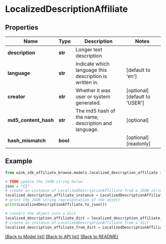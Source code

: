 # LocalizedDescriptionAffiliate


## Properties

Name | Type | Description | Notes
------------ | ------------- | ------------- | -------------
**description** | **str** | Longer text description | 
**language** | **str** | Indicate which language this description is written in. | [default to 'en']
**creator** | **str** | Whether it was user or system generated. | [optional] [default to 'USER']
**md5_content_hash** | **str** | The md5 hash of the name, description and language. | [optional] 
**hash_mismatch** | **bool** |  | [optional] [readonly] 

## Example

```python
from wink_sdk_affiliate_browse.models.localized_description_affiliate import LocalizedDescriptionAffiliate

# TODO update the JSON string below
json = "{}"
# create an instance of LocalizedDescriptionAffiliate from a JSON string
localized_description_affiliate_instance = LocalizedDescriptionAffiliate.from_json(json)
# print the JSON string representation of the object
print(LocalizedDescriptionAffiliate.to_json())

# convert the object into a dict
localized_description_affiliate_dict = localized_description_affiliate_instance.to_dict()
# create an instance of LocalizedDescriptionAffiliate from a dict
localized_description_affiliate_from_dict = LocalizedDescriptionAffiliate.from_dict(localized_description_affiliate_dict)
```
[[Back to Model list]](../README.md#documentation-for-models) [[Back to API list]](../README.md#documentation-for-api-endpoints) [[Back to README]](../README.md)


